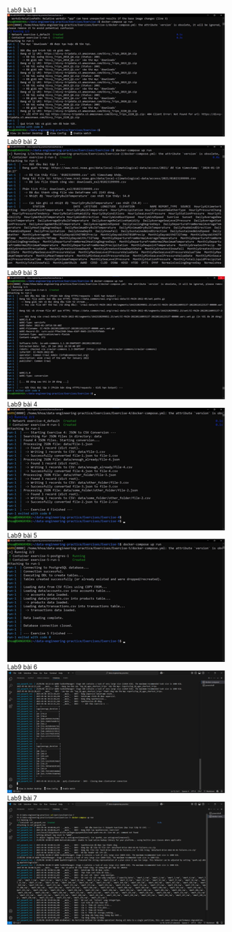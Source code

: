 Lab9 bài 1
![alt text](image.png)
Lab9 bài 2
![alt text](image-1.png)
Lab9 bài 3
![alt text](image-2.png)
Lab9 bài 4
![alt text](image-3.png)
Lab9 bài 5
![alt text](image-4.png)
Lab9 bài 6
![alt text](image-6.png)
Lab9 bài 7
![alt text](image-5.png)